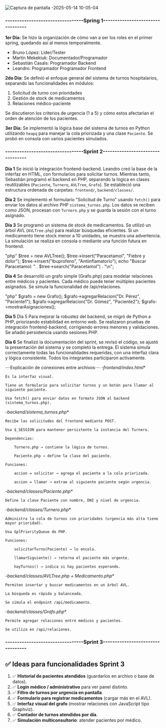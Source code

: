 ![Captura de pantalla -2025-05-14 10-05-04](https://github.com/user-attachments/assets/ee9c5681-c9ab-4113-9b14-7d0443ed177f)

### ---------------------------------Spring 1---------------------------------

**1er Día:**
Se hizo la organización de cómo van a ser los roles en el primer spring, quedando así al menos temporalmente.

* Bruno López: Líder/Tester
* Martín Mekekiuk: Documentador/Programador
* Sebastián Casals: Programador Backend
* Leandro: Programador Programador Frontend

**2do Día:**
Se definió el enfoque general del sistema de turnos hospitalarios, separando las funcionalidades en módulos:

1. Solicitud de turno con prioridades
2. Gestión de stock de medicamentos
3. Relaciones médico-paciente

Se discutieron los criterios de urgencia (1 a 5) y cómo estos afectarían el orden de atención de los pacientes.

**3er Día:**
Se implementó la lógica base del sistema de turnos en Python utilizando `heapq` para manejar la cola priorizada y una clase `Paciente`. Se probó en consola con varios pacientes simulados.

### ---------------------------------Sprint 2---------------------------------

**Día 1**
Se inició la integración frontend-backend. Leandro creó la base de la interfaz en HTML, con formularios para solicitar turnos. Mientras tanto, Sebastián programó el backend en PHP, separando la lógica en clases reutilizables (`Paciente`, `Turnero`, `AVLTree`, `Grafo`). Se estableció una estructura ordenada de carpetas: `frontend/`, `backend/classes/`.

**Día 2**
Se implementó el formulario "Solicitud de Turno" usando `fetch()` para enviar los datos al archivo PHP `sistema_turnos.php`. Los datos se reciben como JSON, procesan con `Turnero.php` y se guarda la sesión con el turno asignado.

**Día 3**
Se programó un sistema de stock de medicamentos. Se utilizó un árbol AVL (`AVLTree.php`) para realizar búsquedas eficientes. Si un medicamento tiene stock menor a 10 unidades, se muestra una advertencia. La simulación se realiza en consola o mediante una función futura en frontend.

"php"
$tree = new AVLTree();
$tree->insert("Paracetamol", "Fiebre y dolor");
$tree->insert("Ibuprofeno", "Antiinflamatorio");
echo "Buscar Paracetamol: " . $tree->search("Paracetamol") . "\n";

**Día 4**
Se desarrolló un grafo simple (Grafo.php) para modelar relaciones entre médicos y pacientes. Cada médico puede tener múltiples pacientes asignados. Se simula la funcionalidad de /api/relaciones.

"php"
$grafo = new Grafo();
$grafo->agregarRelacion("Dr. Pérez", "Paciente1");
$grafo->agregarRelacion("Dr. Gómez", "Paciente2");
$grafo->mostrarAsignaciones();

**Día 5**
Día 5
Para mejorar la robustez del backend, se migró de Python a PHP, priorizando estabilidad en entorno web. Se realizaron pruebas de integración frontend-backend, corrigiendo errores menores y validaciones. Se añadió persistencia usando sesiones PHP.

**Día 6**
Se finalizó la documentación del sprint, se revisó el código, se ajustó la presentación del sistema y se completó la entrega. El sistema simula correctamente todas las funcionalidades requeridas, con una interfaz clara y lógica consistente. Todos los integrantes participaron activamente.


····Explicación de conexiones entre archivos····
-*frontend/index.html**

    Es la interfaz visual.

    Tiene un formulario para solicitar turnos y un botón para llamar al siguiente paciente.

    Usa fetch() para enviar datos en formato JSON al backend (sistema_turnos.php).

-*backend/sistema_turnos.php**

    Recibe las solicitudes del frontend mediante POST.

    Usa $_SESSION para mantener persistente la instancia del Turnero.

    Dependencias:

        Turnero.php → contiene la lógica de turnos.

        Paciente.php → define la clase del paciente.

    Funciones:

        accion = solicitar → agrega el paciente a la cola priorizada.

        accion = llamar → extrae al siguiente paciente según urgencia.

-*backend/classes/Paciente.php**

    Define la clase Paciente con nombre, DNI y nivel de urgencia.

-*backend/classes/Turnero.php**

    Administra la cola de turnos con prioridades (urgencia más alta tiene mayor prioridad).

    Usa SplPriorityQueue de PHP.

    Funciones:

        solicitarTurno(Paciente) → lo encola.

        llamarSiguiente() → retorna el paciente más urgente.

        hayTurnos() → indica si hay pacientes esperando.

-*backend/classes/AVLTree.php + Medicamento.php**

    Permiten insertar y buscar medicamentos en un árbol AVL.

    La búsqueda es rápida y balanceada.

    Se simula el endpoint /api/medicamento.

-*backend/classes/Grafo.php**

    Permite agregar relaciones entre médicos y pacientes.

    Se utiliza en /api/relaciones.

### ---------------------------------Sprint 3---------------------------------
## ✅ Ideas para funcionalidades Sprint 3

1. ✅ **Historial de pacientes atendidos** (guardarlos en archivo o base de datos).
2. ✅ **Login médico / administrativo** para ver panel distinto.
3. ✅ **Filtro de turnos por urgencia en pantalla**.
4. ✅ **Formulario para registrar medicamentos** (cargar más en el AVL).
5. ✅ **Interfaz visual del grafo** (mostrar relaciones con JavaScript tipo Graphviz).
6. ✅ **Contador de turnos atendidos por día**.
7. ✅ **Simulación multiconsultorio**: atender pacientes por médico.
